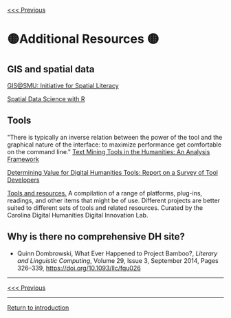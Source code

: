 [<<< Previous](geodata.md)

# :yellow_circle:Additional Resources :yellow_circle:
## GIS and spatial data

[GIS@SMU: Initiative for Spatial Literacy](https://www.smu.edu/Libraries/fondren/services/gis)

[Spatial Data Science with R](https://www.rspatial.org/)

## Tools
"There is typically an inverse relation between the power of the tool and the graphical nature of the interface: to maximize performance get comfortable on the command line." [Text Mining Tools in the Humanities: An Analysis Framework](http://journalofdigitalhumanities.org/2-3/text-mining-tools-in-the-humanities-an-analysis-framework/)  

[Determining Value for Digital Humanities Tools: Report on a Survey of Tool Developers](http://digitalhumanities.org/dhq/vol/4/2/000083/000083.html)

[Tools and resources.](https://cdh.unc.edu/resources/tools/) A compilation of a range of platforms, plug-ins, readings, and other items that might be of use. Different projects are better suited to different sets of tools and related resources. Curated by the Carolina Digital Humanities Digital Innovation Lab.

## Why is there no comprehensive DH site? 
* Quinn Dombrowski, What Ever Happened to Project Bamboo?, *Literary and Linguistic Computing*, Volume 29, Issue 3, September 2014, Pages 326–339, https://doi.org/10.1093/llc/fqu026

-----
[<<< Previous](geodata.md)

-----
[Return to introduction](https://github.com/SouthernMethodistUniversity/tools)
  
